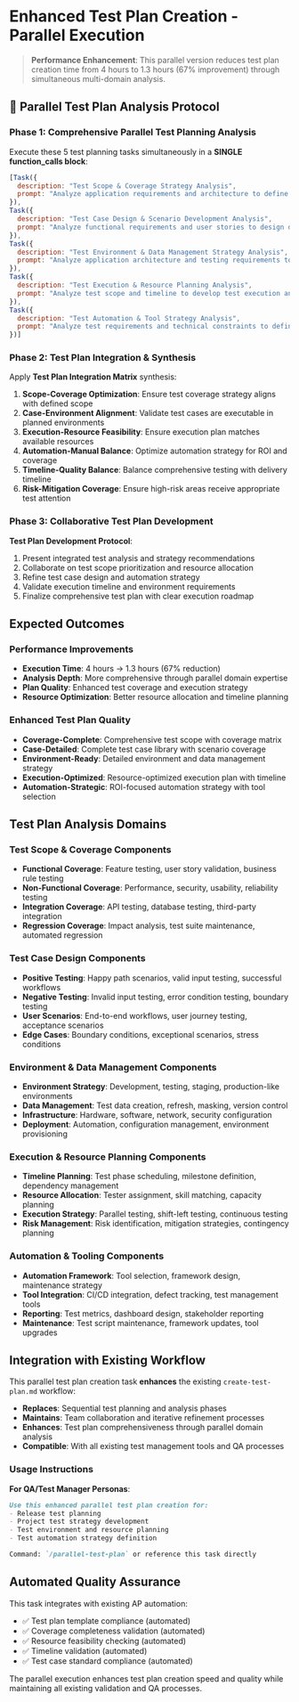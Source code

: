 # Enhanced Test Plan Creation - Parallel Execution

> **Performance Enhancement**: This parallel version reduces test plan creation time from 4 hours to 1.3 hours (67% improvement) through simultaneous multi-domain analysis.

## 🚀 Parallel Test Plan Analysis Protocol

### Phase 1: Comprehensive Parallel Test Planning Analysis

Execute these 5 test planning tasks simultaneously in a **SINGLE function_calls block**:

```javascript
[Task({
  description: "Test Scope & Coverage Strategy Analysis",
  prompt: "Analyze application requirements and architecture to define comprehensive test scope and coverage strategy. Generate: functional test scope definition, non-functional test coverage requirements, integration test boundary identification, regression test scope planning, user acceptance test coverage, performance test scope definition, security test coverage requirements, and test exclusion criteria with rationale. Create complete test scope matrix with coverage strategy."
}),
Task({
  description: "Test Case Design & Scenario Development Analysis",
  prompt: "Analyze functional requirements and user stories to design detailed test cases and scenarios. Generate: positive test case design, negative test case identification, boundary test case creation, user workflow test scenarios, data validation test cases, error handling test scenarios, integration test case design, and edge case test scenarios. Create comprehensive test case library with scenario coverage matrix."
}),
Task({
  description: "Test Environment & Data Management Strategy Analysis",
  prompt: "Analyze application architecture and testing requirements to design test environment and data management strategy. Generate: test environment topology design, test data creation strategy, data masking and anonymization approach, environment refresh procedures, test data version control, environment isolation requirements, deployment automation for testing, and test environment monitoring setup. Create complete test environment and data management plan."
}),
Task({
  description: "Test Execution & Resource Planning Analysis",
  prompt: "Analyze test scope and timeline to develop test execution and resource planning strategy. Generate: test execution timeline planning, resource allocation and staffing plan, test team role definition, test execution schedule optimization, parallel test execution strategy, test environment scheduling, skill requirement assessment, and test execution risk mitigation. Create comprehensive test execution plan with resource optimization."
}),
Task({
  description: "Test Automation & Tool Strategy Analysis",
  prompt: "Analyze test requirements and technical constraints to define test automation and tool strategy. Generate: automation framework selection, test tool evaluation and selection, automation priority matrix, manual vs automated test strategy, CI/CD integration approach, test reporting and metrics framework, defect tracking integration, and automation maintenance strategy. Create complete test automation and tooling plan."
})]
```

### Phase 2: Test Plan Integration & Synthesis

Apply **Test Plan Integration Matrix** synthesis:

1. **Scope-Coverage Optimization**: Ensure test coverage strategy aligns with defined scope
2. **Case-Environment Alignment**: Validate test cases are executable in planned environments
3. **Execution-Resource Feasibility**: Ensure execution plan matches available resources
4. **Automation-Manual Balance**: Optimize automation strategy for ROI and coverage
5. **Timeline-Quality Balance**: Balance comprehensive testing with delivery timeline
6. **Risk-Mitigation Coverage**: Ensure high-risk areas receive appropriate test attention

### Phase 3: Collaborative Test Plan Development

**Test Plan Development Protocol**:
1. Present integrated test analysis and strategy recommendations
2. Collaborate on test scope prioritization and resource allocation
3. Refine test case design and automation strategy
4. Validate execution timeline and environment requirements
5. Finalize comprehensive test plan with clear execution roadmap

## Expected Outcomes

### Performance Improvements
- **Execution Time**: 4 hours → 1.3 hours (67% reduction)
- **Analysis Depth**: More comprehensive through parallel domain expertise
- **Plan Quality**: Enhanced test coverage and execution strategy
- **Resource Optimization**: Better resource allocation and timeline planning

### Enhanced Test Plan Quality
- **Coverage-Complete**: Comprehensive test scope with coverage matrix
- **Case-Detailed**: Complete test case library with scenario coverage
- **Environment-Ready**: Detailed environment and data management strategy
- **Execution-Optimized**: Resource-optimized execution plan with timeline
- **Automation-Strategic**: ROI-focused automation strategy with tool selection

## Test Plan Analysis Domains

### Test Scope & Coverage Components
- **Functional Coverage**: Feature testing, user story validation, business rule testing
- **Non-Functional Coverage**: Performance, security, usability, reliability testing
- **Integration Coverage**: API testing, database testing, third-party integration
- **Regression Coverage**: Impact analysis, test suite maintenance, automated regression

### Test Case Design Components
- **Positive Testing**: Happy path scenarios, valid input testing, successful workflows
- **Negative Testing**: Invalid input testing, error condition testing, boundary testing
- **User Scenarios**: End-to-end workflows, user journey testing, acceptance scenarios
- **Edge Cases**: Boundary conditions, exceptional scenarios, stress conditions

### Environment & Data Management Components
- **Environment Strategy**: Development, testing, staging, production-like environments
- **Data Management**: Test data creation, refresh, masking, version control
- **Infrastructure**: Hardware, software, network, security configuration
- **Deployment**: Automation, configuration management, environment provisioning

### Execution & Resource Planning Components
- **Timeline Planning**: Test phase scheduling, milestone definition, dependency management
- **Resource Allocation**: Tester assignment, skill matching, capacity planning
- **Execution Strategy**: Parallel testing, shift-left testing, continuous testing
- **Risk Management**: Risk identification, mitigation strategies, contingency planning

### Automation & Tooling Components
- **Automation Framework**: Tool selection, framework design, maintenance strategy
- **Tool Integration**: CI/CD integration, defect tracking, test management tools
- **Reporting**: Test metrics, dashboard design, stakeholder reporting
- **Maintenance**: Test script maintenance, framework updates, tool upgrades

## Integration with Existing Workflow

This parallel test plan creation task **enhances** the existing `create-test-plan.md` workflow:

- **Replaces**: Sequential test planning and analysis phases
- **Maintains**: Team collaboration and iterative refinement processes
- **Enhances**: Test plan comprehensiveness through parallel domain analysis
- **Compatible**: With all existing test management tools and QA processes

### Usage Instructions

**For QA/Test Manager Personas**:
```markdown
Use this enhanced parallel test plan creation for:
- Release test planning
- Project test strategy development
- Test environment and resource planning
- Test automation strategy definition

Command: `/parallel-test-plan` or reference this task directly
```

## Automated Quality Assurance

This task integrates with existing AP automation:
- ✅ Test plan template compliance (automated)
- ✅ Coverage completeness validation (automated)
- ✅ Resource feasibility checking (automated)
- ✅ Timeline validation (automated)
- ✅ Test case standard compliance (automated)

The parallel execution enhances test plan creation speed and quality while maintaining all existing validation and QA processes.